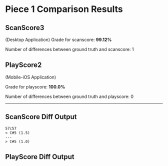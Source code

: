 # Piece 1 Comparison Results
## ScanScore3
(Desktop Application)
Grade for scanscore: **99.12%**

Number of differences between ground truth and scanscore:        1
## PlayScore2

(Mobile-iOS Application)

Grade for playscore: **100.0%**

Number of differences between ground truth and playscore:        0


----------------------------------------
## ScanScore Diff Output

```
57c57
< C#5 (1.5) 
---
> C#5 (1.0) 
```

## PlayScore Diff Output

```
```

